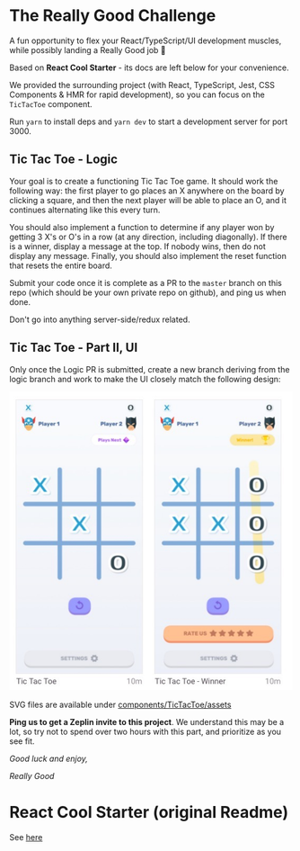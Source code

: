 # The Really Good Challenge

A fun opportunity to flex your React/TypeScript/UI development muscles, while possibly landing a Really Good job 💪

Based on **React Cool Starter** - its docs are left below for your convenience.

We provided the surrounding project (with React, TypeScript, Jest, CSS Components & HMR for rapid development), so you can focus on the `TicTacToe` component.

Run `yarn` to install deps and `yarn dev` to start a development server for port 3000.

## Tic Tac Toe - Logic

Your goal is to create a functioning Tic Tac Toe game. It should work the following way: the first player to go places an X anywhere on the board by clicking a square, and then the next player will be able to place an O, and it continues alternating like this every turn.

You should also implement a function to determine if any player won by getting 3 X's or O's in a row (at any direction, including diagonally). If there is a winner, display a message at the top. If nobody wins, then do not display any message. Finally, you should also implement the reset function that resets the entire board.

Submit your code once it is complete as a PR to the `master` branch on this repo (which should be your own private repo on github), and ping us when done.

Don't go into anything server-side/redux related.

## Tic Tac Toe - Part II, UI

Only once the Logic PR is submitted, create a new branch deriving from the logic branch and work to make the UI closely match the following design:

![Preview](tic-tac-toe-preview.jpg)

SVG files are available under [components/TicTacToe/assets](https://github.com/ReallyGood/challenge/tree/master/src/components/TicTacToe/assets)

**Ping us to get a Zeplin invite to this project**. We understand this may be a lot, so try not to spend over two hours with this part, and prioritize as you see fit.

_Good luck and enjoy,_

_Really Good_

# React Cool Starter (original Readme)

See [here](https://github.com/wellyshen/react-cool-starter)
